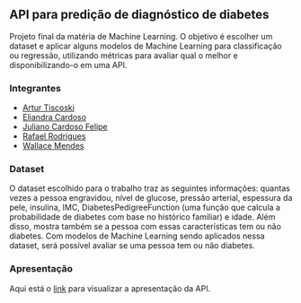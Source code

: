## API para predição de diagnóstico de diabetes

Projeto final da matéria de Machine Learning. O objetivo é escolher um dataset e aplicar alguns modelos de Machine Learning para classificação ou regressão, utilizando métricas para avaliar qual o melhor e disponibilizando-o em uma API. 

### Integrantes 

- [Artur Tiscoski](https://github.com/arturtiscoski) 
- [Eliandra Cardoso](https://github.com/ardnaile)
- [Juliano Cardoso Felipe](https://github.com/julianocfelipe)
- [Rafael Rodrigues](https://github.com/Rafael171022)
- [Wallace Mendes](https://github.com/WallaceB2)

### Dataset

O dataset escolhido para o trabalho traz as seguintes informações: quantas vezes a pessoa engravidou, nível de glucose, pressão arterial, espessura da pele, insulina, IMC, DiabetesPedigreeFunction (uma função que calcula a probabilidade de diabetes com base no histórico familiar) e idade. Além disso, mostra também se a pessoa com essas características tem ou não diabetes. Com modelos de Machine Learning sendo aplicados nessa dataset, será possível avaliar se uma pessoa tem ou não diabetes.

### Apresentação 

Aqui está o [link](https://www.canva.com/design/DAGIiptDx18/X74Mm5f2qWHpWDPHuxwjaw/edit) para visualizar a apresentação da API.
